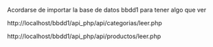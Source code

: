Acordarse de importar la base de datos bbdd1 para tener algo que ver

http://localhost/bbdd1/api_php/api/categorias/leer.php

http://localhost/bbdd1/api_php/api/productos/leer.php
